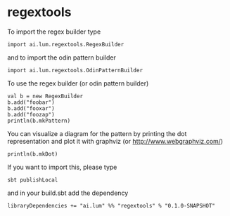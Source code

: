# regextools

To import the regex builder type

    import ai.lum.regextools.RegexBuilder

and to import the odin pattern builder

    import ai.lum.regextools.OdinPatternBuilder

To use the regex builder (or odin pattern builder)

    val b = new RegexBuilder
    b.add("foobar")
    b.add("fooxar")
    b.add("foozap")
    println(b.mkPattern)

You can visualize a diagram for the pattern by printing the
dot representation and plot it with graphviz (or http://www.webgraphviz.com/)

    println(b.mkDot)

If you want to import this, please type

    sbt publishLocal

and in your build.sbt add the dependency

    libraryDependencies += "ai.lum" %% "regextools" % "0.1.0-SNAPSHOT"
